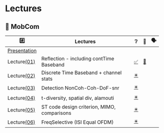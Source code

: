 # Lectures

## :round_pushpin: MobCom

|  :hash:            |  Lectures                              | :grey_question:    | :scroll: | &#x1F5E3; |
|--------------------|----------------------------------------|--------------------|------|-|
| [Presentation](presentation_FIRST%20CLASS%20MOBCOM%202024.pdf) |
| Lecture[(01)](01)  | Reflection - including contTime Baseband  | [:white_check_mark:](01/1%20Lecture%201%20(Reflection%20-%20including%20contTime%20Baseband)%20Compressed.pdf) | [:scroll:](01/Lecture_1.ipynb)
| Lecture[(02)](02)  | Discrete Time Baseband + channel stats    | [:eight_pointed_black_star:](02/2%20Lecture%202%20(Discrete%20Time%20Baseband%20%2B%20channel%20stats)%20compressed.pdf) | 
| Lecture[(03)](03)  | Detection NonCoh-Coh-DoF-snr                | [:eight_pointed_black_star:](03/3%20Lecture3to4%20Cropped%20(Detection%20NonCoh-Coh-DoF-snr-1)%20-%20compressed.pdf) |
| Lecture[(04)](04)  | t-diversity, spatial div, alamouti          | [:eight_pointed_black_star:](04/4%20Lecture%20NUMBER%205%20(t-diversity%2C%20spatial%20div%2C%20alamouti)%20Cropped%20-%20Cleaned.pdf) |
| Lecture[(05)](05)  | ST code design criterion, MIMO, comparisons | [:eight_pointed_black_star:](05/5%20Lecture%20NUMBER%206%20(ST%20code%20design%20criterion%2C%20MIMO%2C%20comparisons)%20CROPPED.pdf) |
| Lecture[(06)](06)  | FreqSelective (ISI Equal OFDM)              | [:eight_pointed_black_star:](06/6%20Lecture%20FreqSelective%20(ISI%20Equal%20OFDM)%20CROPPED.pdf) |

